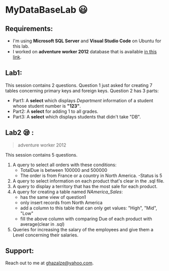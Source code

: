 # MyDataBaseLab      :smiley:

## Requirements:
 - I'm using **Microsoft SQL Server** and **Visual Studio Code**  on Ubuntu for this lab.
 - I worked on **adventure worker 2012** database that is available [in this link](https://github.com/microsoft/sql-server-samples/releases).
 
 ## Lab1:
 
  This session contains 2 questions. Question 1 just asked for creating 7 tables concerning primary keys and foreign keys. Question 2 has 3 parts:
- Part1: A **select** which displays *Department* information of a student whose student number is **"123"**.
- Part2: A **select** for adding 1 to all grades.
- Part3:  A **select** which displays students that didn't take "DB".

 ## Lab2 :sleepy: :
> adventure worker 2012

This session contains 5 questions.
1. A query to select all orders with these conditions:
   - TotalDue is between 100000 and 500000
   - The order is from France or a country in North America.
   -Status is 5
2. A query to select information on each product that's clear in the .sql file.
3. A query to display a territory that has the most sale for each product.
4. A query for creating a table named *NAmerica_Sales*:
   - has the same view of question1
   - only insert records from North America
   - add a column to this table that can only get values: "High", "Mid", "Low"
   - fill the above column with comparing Due of each product with average(clear in .sql)
5. Queries for increasing the salary of the employees and give them a Level concerning their salaries.



## Support:
Reach out to me at ghazalze@yahoo.com.
